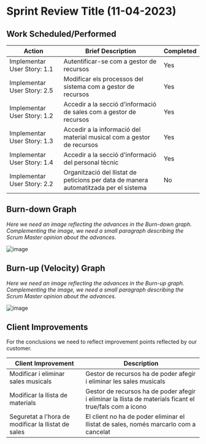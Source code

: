 # Sprint Review Title (11-04-2023)

## Work Scheduled/Performed

| Action                      | Brief Description                                                                     | Completed |
|-----------------------------|---------------------------------------------------------------------------------------|-----------|
| Implementar User Story: 1.1 | Autentificar-se com a gestor de recursos                                              | Yes       |
| Implementar User Story: 2.5 | Modificar els processos del sistema com a gestor de recursos                          | Yes       |
| Implementar User Story: 1.2 | Accedir a la secció d'informació de sales com a gestor de recursos                    | Yes       |
| Implementar User Story: 1.3 | Accedir a la informació del material musical com a gestor de recursos                 | Yes       |
| Implementar User Story: 1.4 | Accedir a la secció d'informació del personal tècnic                                  | Yes       |
| Implementar User Story: 2.2 | Organització del llistat de peticions per data de manera automatitzada per el sistema | No        |

## Burn-down Graph

*Here we need an image reflecting the advances in the Burn-down graph. Complementing the image, we need a small
paragraph describing the Scrum Master opinion about the advances.*

![image](https://github.com/GEI-Software/Music-Engine/assets/73642702/379105b6-150a-47dd-8adc-d829fd421c7e)

## Burn-up (Velocity) Graph

*Here we need an image reflecting the advances in the Burn-up graph. Complementing the image, we need a small paragraph
describing the Scrum Master opinion about the advances.*

![image](https://github.com/GEI-Software/Music-Engine/assets/73642702/a3699b95-2047-4e9a-86d7-be1379f47894)

## Client Improvements

For the conclusions we need to reflect improvement points reflected by our customer.

| Client Improvement                                  | Description                                                                                             |  
|-----------------------------------------------------|---------------------------------------------------------------------------------------------------------|
| Modificar i eliminar sales musicals                 | Gestor de recursos ha de poder afegir i eliminar les sales musicals                                     |  
| Modificar la llista de materials                    | Gestor de recursos ha de poder afegir i eliminar la llista de materials ficant el true/fals com a icono | 
| Seguretat a l'hora de modificar la llistat de sales | El client no ha de poder eliminar el llistat de sales, només marcarlo com a cancelat                    | 
